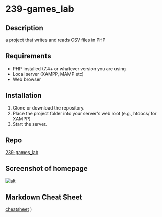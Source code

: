 # 239-games_lab 
 
## Description 
a project that writes and reads CSV files in PHP 
 
## Requirements 
- PHP installed (7.4+ or whatever version you are using
- Local server (XAMPP, MAMP etc) 
- Web browser 
 
## Installation 
1. Clone or download the repository. 
2. Place the project folder into your server's web root (e.g., htdocs/ for XAMPP) 
3. Start the server. 
 
## Repo 
[239-games_lab](https://github.com/PresnoArmweak/239-games_lab) 
 
## Screenshot of homepage 
![alt](url) 
 
## Markdown Cheat Sheet 
[cheatsheet](https://www.markdownguide.org/cheat-sheet/) ) 
